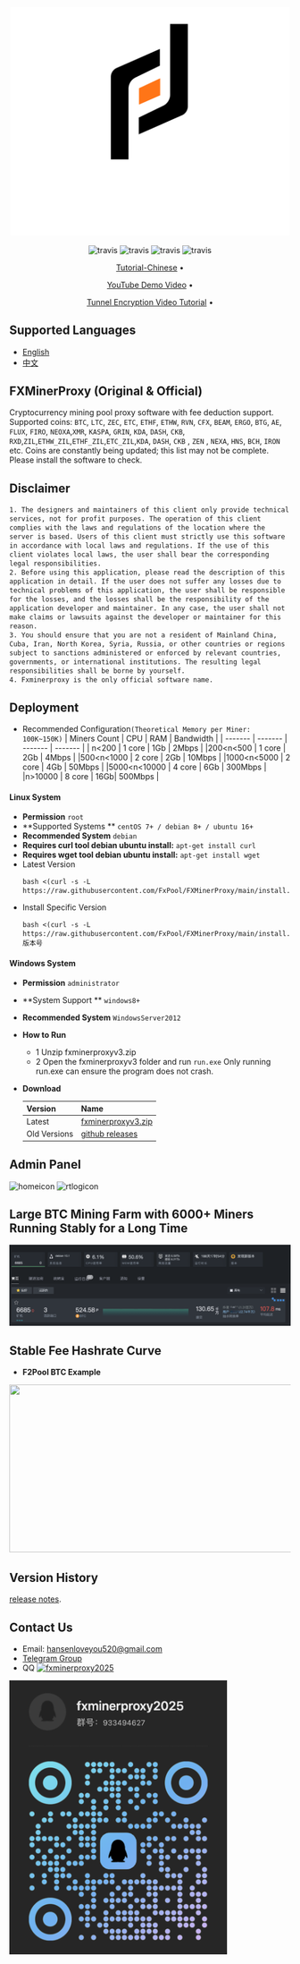 [homeicon]: https://raw.githubusercontent.com/FxPool/FXMinerProxy/main/image/home-en.png
[rtlogicon]: https://raw.githubusercontent.com/FxPool/FXMinerProxy/main/image/rt-log.png
[fxminerproxyv3.zip]: https://github.com/FxPool/FXMinerProxy/releases/download/v15.2.8@251026/fxminerproxyv3windows.zip
[Simplified Chinese]: https://github.com/FxPool/FXMinerProxy/blob/main/readmes/zh.md
[English]: https://github.com/FxPool/FXMinerProxy/blob/main/readmes/English.md
[中文]: https://github.com/FxPool/FXMinerProxy/blob/main/README.md
[randlogin]: https://raw.githubusercontent.com/FxPool/FXMinerProxy/main/image/randlogin.png
[bigminerexample]: https://raw.githubusercontent.com/FxPool/FXMinerProxy/main/image/zh-example-01.png
[app-x]: https://raw.githubusercontent.com/FxPool/FXMinerProxy/main/image/app-x.png
[d1]: https://raw.githubusercontent.com/FxPool/FXMinerProxy/main/image/d1.png
[d2]: https://raw.githubusercontent.com/FxPool/FXMinerProxy/main/image/d2.png
[international]: https://raw.githubusercontent.com/FxPool/FXMinerProxy/main/image/international.png
[qq_group]: https://raw.githubusercontent.com/FxPool/FXMinerProxy/main/image/QQfx2025.png
<p align="center"><a target="_blank" rel="noopener noreferrer"><img width="500" src="https://raw.githubusercontent.com/FxPool/FXMinerProxy/main/image/logo.svg" alt="Vue logo"></a></p> <p align="center"> <a> <img src="https://img.shields.io/badge/Release-v15.2.8@251026-orgin.svg" alt="travis"> </a> <a> <img src="https://img.shields.io/badge/Last_Update-2025 10 26-orgin.svg" alt="travis"> </a> <a> <img src="https://img.shields.io/badge/Language-GoLang-green.svg" alt="travis"> </a> <a> <img src="https://img.shields.io/badge/License-MIT-blue.svg" alt="travis"> </a> </p> <p align="center"> <a href="https://fxpool.github.io/cn/" target="_blank">Tutorial-Chinese</a> • </p> <p align="center"> <a href="https://www.youtube.com/watch?v=fAce-zatHqA" target="_blank">YouTube Demo Video</a> • </p> <p align="center"> <a href="https://www.youtube.com/watch?v=A0oGFG7CRIM&t=110s" target="_blank">Tunnel Encryption Video Tutorial</a> • </p>

## Supported Languages
  * [English]
  * [中文]

## FXMinerProxy (Original & Official)
Cryptocurrency mining pool proxy software with fee deduction support. Supported coins:  `BTC`, `LTC`, `ZEC`, `ETC`, `ETHF`, `ETHW`, `RVN`, `CFX`, `BEAM`, `ERGO`, `BTG`, `AE`, `FLUX`, `FIRO`, `NEOXA`,`XMR`, `KASPA`, `GRIN`, `KDA`, `DASH`, `CKB`, `RXD`,`ZIL`,`ETHW_ZIL`,`ETHF_ZIL`,`ETC_ZIL`,`KDA`, `DASH`, `CKB` , `ZEN` , `NEXA`, `HNS`, `BCH`, `IRON` etc. Coins are constantly being updated; this list may not be complete. Please install the software to check.


## Disclaimer
  ```text
1. The designers and maintainers of this client only provide technical services, not for profit purposes. The operation of this client complies with the laws and regulations of the location where the server is based. Users of this client must strictly use this software in accordance with local laws and regulations. If the use of this client violates local laws, the user shall bear the corresponding legal responsibilities.
2. Before using this application, please read the description of this application in detail. If the user does not suffer any losses due to technical problems of this application, the user shall be responsible for the losses, and the losses shall be the responsibility of the application developer and maintainer. In any case, the user shall not make claims or lawsuits against the developer or maintainer for this reason.
3. You should ensure that you are not a resident of Mainland China, Cuba, Iran, North Korea, Syria, Russia, or other countries or regions subject to sanctions administered or enforced by relevant countries, governments, or international institutions. The resulting legal responsibilities shall be borne by yourself.
4. Fxminerproxy is the only official software name.
  ```
    
## Deployment
- Recommended Configuration`(Theoretical Memory per Miner: 100K~150K)`
  | Miners Count |     CPU |     RAM | Bandwidth    |
  | ------- | ------- | ------- |  -------     |
  | n<200       | 1 core |     1Gb | 2Mbps     |
  |200<n<500    | 1 core |     2Gb | 4Mbps     |
  |500<n<1000   | 2 core |     2Gb | 10Mbps    |
  |1000<n<5000  | 2 core |     4Gb | 50Mbps    |
  |5000<n<10000 | 4 core |     6Gb | 300Mbps   |
  |n>10000      | 8 core |     16Gb| 500Mbps   |
#### Linux System
- **Permission** `root`
- **Supported Systems ** `centOS 7+ / debian 8+ / ubuntu 16+`
- **Recommended System** `debian`
- **Requires curl tool debian ubuntu install:** `apt-get install curl`
- **Requires wget tool debian ubuntu install:** `apt-get install wget`
- Latest Version
  ```shell
  bash <(curl -s -L https://raw.githubusercontent.com/FxPool/FXMinerProxy/main/install.sh)
  ```
- Install Specific Version
  ```shell
  bash <(curl -s -L https://raw.githubusercontent.com/FxPool/FXMinerProxy/main/install.sh) 版本号
  ```
#### Windows System
- **Permission** `administrator`
- **System Support ** `windows8+`
- **Recommended System** `WindowsServer2012`
- **How to Run**

  * 1 Unzip fxminerproxyv3.zip
  * 2 Open the fxminerproxyv3 folder and run `run.exe` Only running run.exe can ensure the program does not crash.

- **Download**

  | Version | Name                |
  | ------- | -------             |
  | Latest   | [fxminerproxyv3.zip]|
  | Old Versions | [github releases](https://github.com/FxPool/FXMinerProxy/releases) |
  
## Admin Panel
![homeicon]
![rtlogicon]

## Large BTC Mining Farm with 6000+ Miners Running Stably for a Long Time
![bigminerexample]

## Stable Fee Hashrate Curve
- **F2Pool BTC Example**
<p><a target="_blank" rel="noopener noreferrer"><img width="1200" height="300" src="https://raw.githubusercontent.com/FxPool/FXMinerProxy/main/image/stable-chart.png"></a></p>

## Version History
[release notes](https://github.com/FxPool/FXMinerProxy/releases).

## Contact Us
- Email: hansenloveyou520@gmail.com
- [Telegram Group](https://t.me/fxminerproxy_chat_cn)
- QQ  <a target="_blank" href="https://qm.qq.com/cgi-bin/qm/qr?k=rxUt_mukm5EdrE5SGY7pnyU4VNnKSx3V&jump_from=webapi&authKey=h+p674FGJ9WiG3XO1Elhu+vOIzn+fP9r+pHcJcQmyVbyy/PBM8oXvLAyj3j07e6r"><img border="0" src="//pub.idqqimg.com/wpa/images/group.png" alt="fxminerproxy2025" title="fxminerproxy2025"></a>
<p><a  target="_blank" rel="noopener noreferrer"><img width="390" src="https://raw.githubusercontent.com/FxPool/FXMinerProxy/main/image/QQfx2025.png" alt="Vue logo"></a></p>

